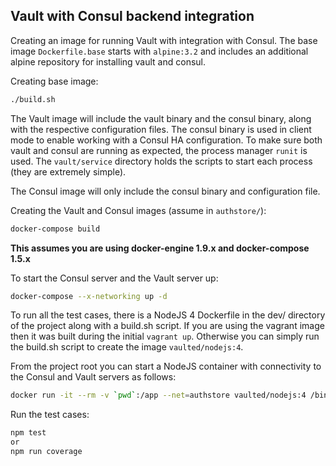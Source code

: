 ## Vault with Consul backend integration

Creating an image for running Vault with integration with Consul. The base image `Dockerfile.base` starts with `alpine:3.2` and includes an additional alpine repository for installing vault and consul.

Creating base image:
```bash
./build.sh
```

The Vault image will include the vault binary and the consul binary, along with the respective configuration files. The consul binary is used in client mode to enable working with a Consul HA configuration. To make sure both vault and consul are running as expected, the process manager `runit` is used. The `vault/service` directory holds the scripts to start each process (they are extremely simple).

The Consul image will only include the consul binary and configuration file.

Creating the Vault and Consul images (assume in `authstore/`):
```bash
docker-compose build
```

**This assumes you are using docker-engine 1.9.x and docker-compose 1.5.x**

To start the Consul server and the Vault server up:
```bash
docker-compose --x-networking up -d
```

To run all the test cases, there is a NodeJS 4 Dockerfile in the dev/ directory of the project along with a build.sh script. If you are using the vagrant image then it was built during the initial `vagrant up`. Otherwise you can simply run the build.sh script to create the image `vaulted/nodejs:4`.

From the project root you can start a NodeJS container with connectivity to the Consul and Vault servers as follows:
```bash
docker run -it --rm -v `pwd`:/app --net=authstore vaulted/nodejs:4 /bin/bash
```

Run the test cases:
```bash
npm test
or
npm run coverage
```
